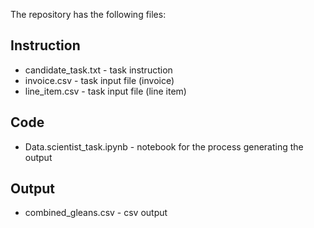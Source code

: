 The repository has the following files: 

## Instruction 
 - candidate_task.txt - task instruction
 - invoice.csv - task input file (invoice)
 - line_item.csv - task input file (line item)

## Code 
 - Data.scientist_task.ipynb - notebook for the process generating the output

## Output
 - combined_gleans.csv - csv output
